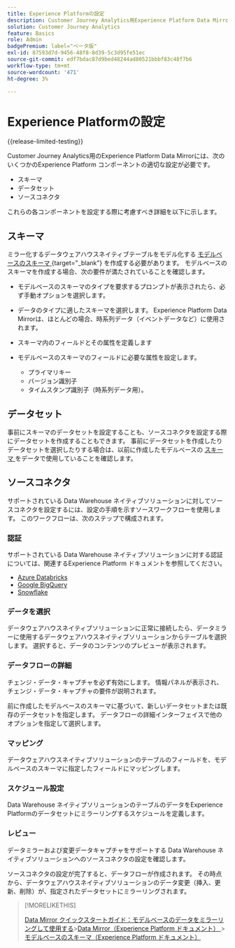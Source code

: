 ```yaml
---
title: Experience Platformの設定
description: Customer Journey Analytics用Experience Platform Data Mirrorのスキーマおよびデータセットを設定する方法について
solution: Customer Journey Analytics
feature: Basics
role: Admin
badgePremium: label="ベータ版"
exl-id: 87593d7d-9456-48f8-8d39-5c3d95fe51ec
source-git-commit: edf7bdac87d9bed48244ad80521bbbf83c48f7b6
workflow-type: tm+mt
source-wordcount: '471'
ht-degree: 3%

---
```


# Experience Platformの設定

{{release-limited-testing}}

Customer Journey Analytics用のExperience Platform Data Mirrorには、次のいくつかのExperience Platform コンポーネントの適切な設定が必要です。

* スキーマ
* データセット
* ソースコネクタ

これらの各コンポーネントを設定する際に考慮すべき詳細を以下に示します。

## スキーマ

ミラー化するデータウェアハウスネイティブテーブルをモデル化する [ モデルベースのスキーマ ](https://experienceleague.adobe.com/ja/docs/experience-platform/xdm/schema/model-based){target="_blank"} を作成する必要があります。 モデルベースのスキーマを作成する場合、次の要件が満たされていることを確認します。

* モデルベースのスキーマのタイプを要求するプロンプトが表示されたら、必ず手動オプションを選択します。
* データのタイプに適したスキーマを選択します。 Experience Platform Data Mirrorは、ほとんどの場合、時系列データ（イベントデータなど）に使用されます。

* スキーマ内のフィールドとその属性を定義します
* モデルベースのスキーマのフィールドに必要な属性を設定します。

   * プライマリキー
   * バージョン識別子
   * タイムスタンプ識別子（時系列データ用）。

## データセット

事前にスキーマのデータセットを設定することも、ソースコネクタを設定する際にデータセットを作成することもできます。
事前にデータセットを作成したりデータセットを選択したりする場合は、以前に作成したモデルベースの [ スキーマ ](#schema) をデータで使用していることを確認します。


## ソースコネクタ

サポートされている Data Warehouse ネイティブソリューションに対してソースコネクタを設定するには、設定の手順を示すソースワークフローを使用します。 このワークフローは、次のステップで構成されます。

### 認証

サポートされている Data Warehouse ネイティブソリューションに対する認証については、関連するExperience Platform ドキュメントを参照してください。

* [Azure Databricks](https://experienceleague.adobe.com/ja/docs/experience-platform/sources/connectors/databases/databricks)
* [Google BigQuery](https://experienceleague.adobe.com/ja/docs/experience-platform/sources/connectors/databases/bigquery)
* [Snowflake](https://experienceleague.adobe.com/ja/docs/experience-platform/sources/connectors/databases/snowflake)


### データを選択

データウェアハウスネイティブソリューションに正常に接続したら、データミラーに使用するデータウェアハウスネイティブソリューションからテーブルを選択します。 選択すると、データのコンテンツのプレビューが表示されます。


### データフローの詳細

チェンジ・データ・キャプチャを必ず有効にします。 情報パネルが表示され、チェンジ・データ・キャプチャの要件が説明されます。

前に作成したモデルベースのスキーマに基づいて、新しいデータセットまたは既存のデータセットを指定します。 データフローの詳細インターフェイスで他のオプションを指定して選択します。


### マッピング

データウェアハウスネイティブソリューションのテーブルのフィールドを、モデルベースのスキーマに指定したフィールドにマッピングします。


### スケジュール設定

Data Warehouse ネイティブソリューションのテーブルのデータをExperience Platformのデータセットにミラーリングするスケジュールを定義します。


### レビュー

データミラーおよび変更データキャプチャをサポートする Data Warehouse ネイティブソリューションへのソースコネクタの設定を確認します。


ソースコネクタの設定が完了すると、データフローが作成されます。 その時点から、データウェアハウスネイティブソリューションのデータ変更（挿入、更新、削除）が、指定されたデータセットにミラーリングされます。


>[!MORELIKETHIS]
>
>[Data Mirror クイックスタートガイド：モデルベースのデータをミラーリングして使用する ](model-based.md)
>&#x200B;>[Data Mirror（Experience Platform ドキュメント） ](https://experienceleague.adobe.com/ja/docs/experience-platform/xdm/data-mirror/overview)
>&#x200B;>[モデルベースのスキーマ（Experience Platform ドキュメント） ](https://experienceleague.adobe.com/ja/docs/experience-platform/xdm/schema/model-based)
